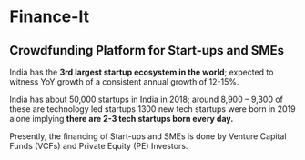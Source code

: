 # Finance-It

## Crowdfunding Platform for Start-ups and SMEs

India has the **3rd largest startup ecosystem in the world**; expected to witness YoY growth of a consistent annual growth of 12-15%.

India has about 50,000 startups in India in 2018; around 8,900 – 9,300 of these are technology led startups 1300 new tech startups were born in 2019 alone implying **there are 2-3 tech startups born every day.**

Presently, the financing of Start-ups and SMEs is done by Venture Capital Funds (VCFs) and Private Equity (PE) Investors.